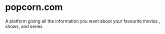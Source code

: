 # popcorn.com
A platform giving all the information you want about your favourite movies , shows, and series
